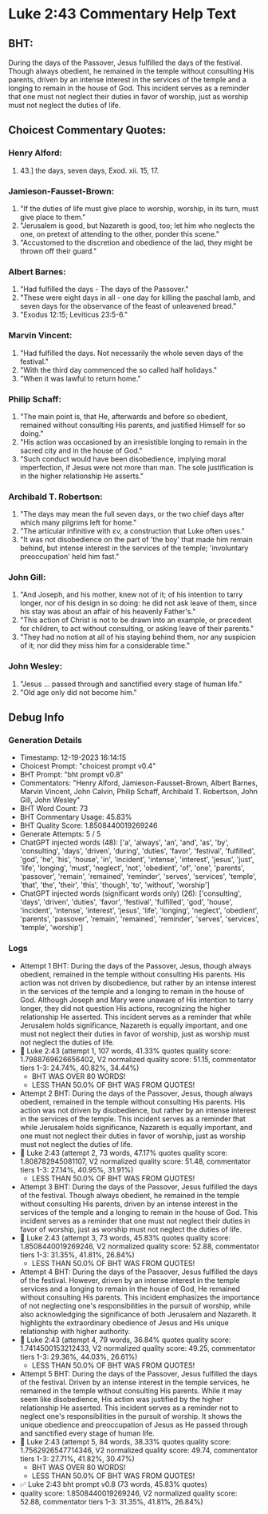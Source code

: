 # Luke 2:43 Commentary Help Text

## BHT:
During the days of the Passover, Jesus fulfilled the days of the festival. Though always obedient, he remained in the temple without consulting His parents, driven by an intense interest in the services of the temple and a longing to remain in the house of God. This incident serves as a reminder that one must not neglect their duties in favor of worship, just as worship must not neglect the duties of life.

## Choicest Commentary Quotes:
### Henry Alford:
1.  43.] the days, seven days, Exod. xii. 15, 17.

### Jamieson-Fausset-Brown:
1. "If the duties of life must give place to worship, worship, in its turn, must give place to them."
2. "Jerusalem is good, but Nazareth is good, too; let him who neglects the one, on pretext of attending to the other, ponder this scene."
3. "Accustomed to the discretion and obedience of the lad, they might be thrown off their guard."

### Albert Barnes:
1. "Had fulfilled the days - The days of the Passover."
2. "These were eight days in all - one day for killing the paschal lamb, and seven days for the observance of the feast of unleavened bread."
3. "Exodus 12:15; Leviticus 23:5-6."

### Marvin Vincent:
1. "Had fulfilled the days. Not necessarily the whole seven days of the festival."
2. "With the third day commenced the so called half holidays."
3. "When it was lawful to return home."

### Philip Schaff:
1. "The main point is, that He, afterwards and before so obedient, remained without consulting His parents, and justified Himself for so doing."
2. "His action was occasioned by an irresistible longing to remain in the sacred city and in the house of God."
3. "Such conduct would have been disobedience, implying moral imperfection, if Jesus were not more than man. The sole justification is in the higher relationship He asserts."

### Archibald T. Robertson:
1. "The days may mean the full seven days, or the two chief days after which many pilgrims left for home."
2. "The articular infinitive with εν, a construction that Luke often uses."
3. "It was not disobedience on the part of 'the boy' that made him remain behind, but intense interest in the services of the temple; 'involuntary preoccupation' held him fast."

### John Gill:
1. "And Joseph, and his mother, knew not of it; of his intention to tarry longer, nor of his design in so doing: he did not ask leave of them, since his stay was about an affair of his heavenly Father's."
2. "This action of Christ is not to be drawn into an example, or precedent for children, to act without consulting, or asking leave of their parents."
3. "They had no notion at all of his staying behind them, nor any suspicion of it; nor did they miss him for a considerable time."

### John Wesley:
1. "Jesus … passed through and sanctified every stage of human life." 
2. "Old age only did not become him."


## Debug Info
### Generation Details
- Timestamp: 12-19-2023 16:14:15
- Choicest Prompt: "choicest prompt v0.4"
- BHT Prompt: "bht prompt v0.8"
- Commentators: "Henry Alford, Jamieson-Fausset-Brown, Albert Barnes, Marvin Vincent, John Calvin, Philip Schaff, Archibald T. Robertson, John Gill, John Wesley"
- BHT Word Count: 73
- BHT Commentary Usage: 45.83%
- BHT Quality Score: 1.8508440019269246
- Generate Attempts: 5 / 5
- ChatGPT injected words (48):
	['a', 'always', 'an', 'and', 'as', 'by', 'consulting', 'days', 'driven', 'during', 'duties', 'favor', 'festival', 'fulfilled', 'god', 'he', 'his', 'house', 'in', 'incident', 'intense', 'interest', 'jesus', 'just', 'life', 'longing', 'must', 'neglect', 'not', 'obedient', 'of', 'one', 'parents', 'passover', 'remain', 'remained', 'reminder', 'serves', 'services', 'temple', 'that', 'the', 'their', 'this', 'though', 'to', 'without', 'worship']
- ChatGPT injected words (significant words only) (26):
	['consulting', 'days', 'driven', 'duties', 'favor', 'festival', 'fulfilled', 'god', 'house', 'incident', 'intense', 'interest', 'jesus', 'life', 'longing', 'neglect', 'obedient', 'parents', 'passover', 'remain', 'remained', 'reminder', 'serves', 'services', 'temple', 'worship']

### Logs
- Attempt 1 BHT: During the days of the Passover, Jesus, though always obedient, remained in the temple without consulting His parents. His action was not driven by disobedience, but rather by an intense interest in the services of the temple and a longing to remain in the house of God. Although Joseph and Mary were unaware of His intention to tarry longer, they did not question His actions, recognizing the higher relationship He asserted. This incident serves as a reminder that while Jerusalem holds significance, Nazareth is equally important, and one must not neglect their duties in favor of worship, just as worship must not neglect the duties of life.
- 🔄 Luke 2:43 (attempt 1, 107 words, 41.33% quotes quality score: 1.7988769626656402, V2 normalized quality score: 51.15, commentator tiers 1-3: 24.74%, 40.82%, 34.44%) 
	- BHT WAS OVER 80 WORDS! 
	- LESS THAN 50.0% OF BHT WAS FROM QUOTES!
- Attempt 2 BHT: During the days of the Passover, Jesus, though always obedient, remained in the temple without consulting His parents. His action was not driven by disobedience, but rather by an intense interest in the services of the temple. This incident serves as a reminder that while Jerusalem holds significance, Nazareth is equally important, and one must not neglect their duties in favor of worship, just as worship must not neglect the duties of life.
- 🔄 Luke 2:43 (attempt 2, 73 words, 47.17% quotes quality score: 1.808782945081107, V2 normalized quality score: 51.48, commentator tiers 1-3: 27.14%, 40.95%, 31.91%) 
	- LESS THAN 50.0% OF BHT WAS FROM QUOTES!
- Attempt 3 BHT: During the days of the Passover, Jesus fulfilled the days of the festival. Though always obedient, he remained in the temple without consulting His parents, driven by an intense interest in the services of the temple and a longing to remain in the house of God. This incident serves as a reminder that one must not neglect their duties in favor of worship, just as worship must not neglect the duties of life.
- 🔄 Luke 2:43 (attempt 3, 73 words, 45.83% quotes quality score: 1.8508440019269246, V2 normalized quality score: 52.88, commentator tiers 1-3: 31.35%, 41.81%, 26.84%) 
	- LESS THAN 50.0% OF BHT WAS FROM QUOTES!
- Attempt 4 BHT: During the days of the Passover, Jesus fulfilled the days of the festival. However, driven by an intense interest in the temple services and a longing to remain in the house of God, He remained without consulting His parents. This incident emphasizes the importance of not neglecting one's responsibilities in the pursuit of worship, while also acknowledging the significance of both Jerusalem and Nazareth. It highlights the extraordinary obedience of Jesus and His unique relationship with higher authority.
- 🔄 Luke 2:43 (attempt 4, 79 words, 36.84% quotes quality score: 1.7414500153212433, V2 normalized quality score: 49.25, commentator tiers 1-3: 29.36%, 44.03%, 26.61%) 
	- LESS THAN 50.0% OF BHT WAS FROM QUOTES!
- Attempt 5 BHT: During the days of the Passover, Jesus fulfilled the days of the festival. Driven by an intense interest in the temple services, he remained in the temple without consulting His parents. While it may seem like disobedience, His action was justified by the higher relationship He asserted. This incident serves as a reminder not to neglect one's responsibilities in the pursuit of worship. It shows the unique obedience and preoccupation of Jesus as He passed through and sanctified every stage of human life.
- 🔄 Luke 2:43 (attempt 5, 84 words, 38.33% quotes quality score: 1.7562926547714346, V2 normalized quality score: 49.74, commentator tiers 1-3: 27.71%, 41.82%, 30.47%) 
	- BHT WAS OVER 80 WORDS! 
	- LESS THAN 50.0% OF BHT WAS FROM QUOTES!
- ✅ Luke 2:43 bht prompt v0.8 (73 words, 45.83% quotes)
- quality score: 1.8508440019269246, V2 normalized quality score: 52.88, commentator tiers 1-3: 31.35%, 41.81%, 26.84%)